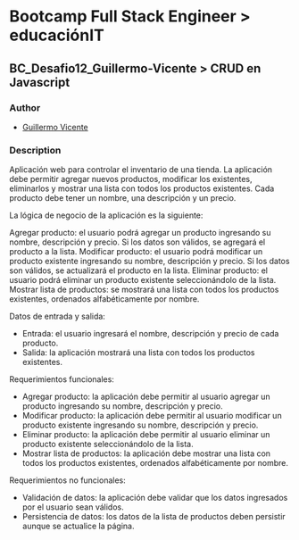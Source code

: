 # Bootcamp Full Stack Engineer > educaciónIT

## BC_Desafio12_Guillermo-Vicente > CRUD en Javascript

### Author

- [Guillermo Vicente](https://github.com/gvicenteprieto)

### Description

Aplicación web para controlar el inventario de una tienda. La aplicación debe permitir agregar nuevos productos, modificar los existentes, eliminarlos y mostrar una lista con todos los productos existentes. Cada producto debe tener un nombre, una descripción y un precio.

La lógica de negocio de la aplicación es la siguiente:

Agregar producto: el usuario podrá agregar un producto ingresando su nombre, descripción y precio. Si los datos son válidos, se agregará el producto a la lista.
Modificar producto: el usuario podrá modificar un producto existente ingresando su nombre, descripción y precio. Si los datos son válidos, se actualizará el producto en la lista.
Eliminar producto: el usuario podrá eliminar un producto existente seleccionándolo de la lista.
Mostrar lista de productos: se mostrará una lista con todos los productos existentes, ordenados alfabéticamente por nombre.

Datos de entrada y salida:

- Entrada: el usuario ingresará el nombre, descripción y precio de cada producto.
- Salida: la aplicación mostrará una lista con todos los productos existentes.

Requerimientos funcionales:

- Agregar producto: la aplicación debe permitir al usuario agregar un producto ingresando su nombre, descripción y precio.
- Modificar producto: la aplicación debe permitir al usuario modificar un producto existente ingresando su nombre, descripción y precio.
- Eliminar producto: la aplicación debe permitir al usuario eliminar un producto existente seleccionándolo de la lista.
- Mostrar lista de productos: la aplicación debe mostrar una lista con todos los productos existentes, ordenados alfabéticamente por nombre.

Requerimientos no funcionales:

- Validación de datos: la aplicación debe validar que los datos ingresados por el usuario sean válidos.
- Persistencia de datos: los datos de la lista de productos deben persistir aunque se actualice la página.
